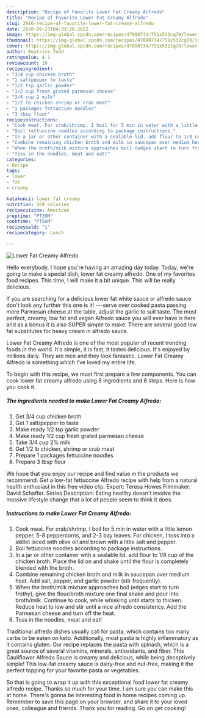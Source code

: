 ```yaml
---
description: "Recipe of Favorite Lower Fat Creamy Alfredo"
title: "Recipe of Favorite Lower Fat Creamy Alfredo"
slug: 2916-recipe-of-favorite-lower-fat-creamy-alfredo
date: 2020-09-23T04:33:20.265Z
image: https://img-global.cpcdn.com/recipes/47090734/751x532cq70/lower-fat-creamy-alfredo-recipe-main-photo.jpg
thumbnail: https://img-global.cpcdn.com/recipes/47090734/751x532cq70/lower-fat-creamy-alfredo-recipe-main-photo.jpg
cover: https://img-global.cpcdn.com/recipes/47090734/751x532cq70/lower-fat-creamy-alfredo-recipe-main-photo.jpg
author: Beatrice Todd
ratingvalue: 4.1
reviewcount: 10
recipeingredient:
- "3/4 cup chicken broth"
- "1 saltpepper to taste"
- "1/2 tsp garlic powder"
- "1/2 cup fresh grated parmesan cheese"
- "3/4 cup 2 milk"
- "1/2 lb chicken shrimp or crab meat"
- "1 packages fettuccine noodles"
- "3 tbsp flour"
recipeinstructions:
- "Cook meat. For crab/shrimp, I boil for 5 min in water with a little lemon pepper, 5-8 peppercorns, and 2-3 bay leaves. For chicken, I toss into a skillet laced with olive oil and brown with a little salt and pepper."
- "Boil fettuccine noodles according to package instructions."
- "In a jar or other container with a sealable lid, add flour to 1/8 cup of the chicken broth. Place the lid on and shake until the flour is completely blended with the broth."
- "Combine remaining chicken broth and milk in saucepan over medium heat. Add salt, pepper, and garlic powder (stir frequently)."
- "When the broth/milk mixture approaches boil (edges start to turn frothy), give the flour/broth mixture one final shake and pour into broth/milk. Continue to cook, while whisking until starts to thicken. Reduce heat to low and stir until a nice alfredo consistency. Add the Parmesan cheese and turn off the heat."
- "Toss in the noodles, meat and eat!"
categories:
- Recipe
tags:
- lower
- fat
- creamy

katakunci: lower fat creamy 
nutrition: 169 calories
recipecuisine: American
preptime: "PT39M"
cooktime: "PT56M"
recipeyield: "1"
recipecategory: Lunch

---
```



![Lower Fat Creamy Alfredo](https://img-global.cpcdn.com/recipes/47090734/751x532cq70/lower-fat-creamy-alfredo-recipe-main-photo.jpg)

Hello everybody, I hope you're having an amazing day today. Today, we're going to make a special dish, lower fat creamy alfredo. One of my favorites food recipes. This time, I will make it a bit unique. This will be really delicious.

If you are searching for a delicious lower fat white sauce or alfredo sauce don&#39;t look any further this one is it! ---serve over cooked pasta passing more Parmesan cheese at the table, adjust the garlic to suit taste. The most perfect, creamy, low fat and vegan Alfredo sauce you will ever have is here and as a bonus it is also SUPER simple to make. There are several good low fat substitutes for heavy cream in alfredo sauce.

Lower Fat Creamy Alfredo is one of the most popular of recent trending foods in the world. It's simple, it is fast, it tastes delicious. It's enjoyed by millions daily. They are nice and they look fantastic. Lower Fat Creamy Alfredo is something which I've loved my entire life.


To begin with this recipe, we must first prepare a few components. You can cook lower fat creamy alfredo using 8 ingredients and 6 steps. Here is how you cook it.

<!--inarticleads1-->

##### The ingredients needed to make Lower Fat Creamy Alfredo:

1. Get 3/4 cup chicken broth
1. Get 1 salt/pepper to taste
1. Make ready 1/2 tsp garlic powder
1. Make ready 1/2 cup fresh grated parmesan cheese
1. Take 3/4 cup 2% milk
1. Get 1/2 lb chicken, shrimp or crab meat
1. Prepare 1 packages fettuccine noodles
1. Prepare 3 tbsp flour


We hope that you enjoy our recipe and find value in the products we recommend. Get a low-fat fettuccine Alfredo recipe with help from a natural health enthusiast in this free video clip. Expert: Teresa Howes Filmmaker: David Schaffer. Series Description: Eating healthy doesn&#39;t involve the massive lifestyle change that a lot of people seem to think it does. 

<!--inarticleads2-->

##### Instructions to make Lower Fat Creamy Alfredo:

1. Cook meat. For crab/shrimp, I boil for 5 min in water with a little lemon pepper, 5-8 peppercorns, and 2-3 bay leaves. For chicken, I toss into a skillet laced with olive oil and brown with a little salt and pepper.
1. Boil fettuccine noodles according to package instructions.
1. In a jar or other container with a sealable lid, add flour to 1/8 cup of the chicken broth. Place the lid on and shake until the flour is completely blended with the broth.
1. Combine remaining chicken broth and milk in saucepan over medium heat. Add salt, pepper, and garlic powder (stir frequently).
1. When the broth/milk mixture approaches boil (edges start to turn frothy), give the flour/broth mixture one final shake and pour into broth/milk. Continue to cook, while whisking until starts to thicken. Reduce heat to low and stir until a nice alfredo consistency. Add the Parmesan cheese and turn off the heat.
1. Toss in the noodles, meat and eat!


Traditional alfredo dishes usually call for pasta, which contains too many carbs to be eaten on keto. Additionally, most pasta is highly inflammatory as it contains gluten. Our recipe replaces the pasta with spinach, which is a great source of several vitamins, minerals, antioxidants, and fiber. This Cauliflower Alfredo Sauce is creamy and delicious, while being deceptively simple! This low-fat creamy sauce is dairy-free and nut-free, making it the perfect topping for your favorite pasta or vegetables. 

So that is going to wrap it up with this exceptional food lower fat creamy alfredo recipe. Thanks so much for your time. I am sure you can make this at home. There's gonna be interesting food in home recipes coming up. Remember to save this page on your browser, and share it to your loved ones, colleague and friends. Thank you for reading. Go on get cooking!
